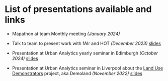# List of presentations available and links

- Mapathon at team Monthly meeting _(January 2024)_ 

- Talk to team to present work with fAIr and HOT _(December 2023)_ [slides](https://ciupava.github.io/talks/team_call_Dec2023_fAIr/slides.html)

- Presentation at Urban Analytics yearly seminar in Edimburgh _(October 2024)_ [slides]()

- Presentation at Urban Analytics seminar in Liverpool about the [Land Use Demonstrators](https://urban-analytics-technology-platform.github.io/demoland-project/) project, aka Demoland _(November 2022)_ [slides](https://ciupava.github.io/talks/UA20_Liverpool/slides.html)
